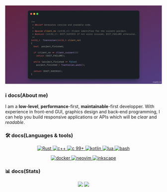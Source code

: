 ![Trantorian profile banner](https://raw.githubusercontent.com/Trantorian1/Trantorian1/main/trantorian.png)

### ℹ️ docs(About me)

I am a **low-level**, **performance**-first, **maintainable**-first developper. With experience in front-end GUI, graphics design and back-end programming, I can help you build responsive applications or APIs which will be _clear_ and _readable_.

### 🛠 docs(Languages & tools)

<p align="center">
  <a href="https://rust-lang.org">
    <img src="https://img.shields.io/badge/Rust-orange?style=for-the-badge&logo=rust" alt="Rust">
  </a>
  <a href="https://en.wikipedia.org/wiki/C++">
    <img src="https://img.shields.io/badge/c++-%2300599C.svg?style=for-the-badge&logo=c%2B%2B&logoColor=white" alt="c++" />
  </a>
  <a href="https://en.wikipedia.org/wiki/C_(programming_language)">
    <img src="https://img.shields.io/badge/c_99%2B-A8B9CC?style=for-the-badge&logo=c&logoColor=white" alt="c 99+" />
  </a>
  <a href="https://kotlinlang.org/">
    <img src="https://img.shields.io/badge/kotlin-7F52FF?style=for-the-badge&logo=kotlin&logoColor=white" alt="kotlin" />
  </a>
  <a href="https://www.lua.org/">
    <img src="https://img.shields.io/badge/lua-2C2D72?style=for-the-badge&logo=lua&logoColor=white" alt="lua" />
  </a>
  <a href="https://www.gnu.org/software/bash/">
    <img src="https://img.shields.io/badge/bash-4EAA25?style=for-the-badge&logo=GNU+bash&logoColor=white" alt="bash" />
  </a>
</p>

<p align="center">
  
</p>

<p align="center">
  <a href="https://www.docker.com/">
    <img src="https://img.shields.io/badge/Docker-2496ED?style=for-the-badge&logo=docker&logoColor=white" alt="docker">
  </a>
  <a href="https://github.com/Trantorian1/DockIDE">
    <img src="https://img.shields.io/badge/neovim-57A143?style=for-the-badge&logo=neovim&logoColor=white" alt="neovim">
  </a>
  <a href="https://inkscape.org/">
    <img src="https://img.shields.io/badge/inkscape-000000?style=for-the-badge&logo=inkscape&logoColor=white" alt="inkscape">
  </a>
</p>


### 📊 docs(Stats)

<p href="https://github.com/anuraghazra/github-readme-stats" align="center">
  <img align="center" src="https://github-readme-stats.vercel.app/api?username=Trantorian1"/>
  <img align="center" src="https://github-readme-stats.vercel.app/api/top-langs/?username=Trantorian1&hide=python,html,javascript&layout=compact"/>
</p>

<!--
**Trantorian1/Trantorian1** is a ✨ _special_ ✨ repository because its `README.md` (this file) appears on your GitHub profile.

Here are some ideas to get you started:

- 🔭 I’m currently working on ...
- 🌱 I’m currently learning ...
- 👯 I’m looking to collaborate on ...
- 🤔 I’m looking for help with ...
- 💬 Ask me about ...
- 📫 How to reach me: ...
- 😄 Pronouns: ...
- ⚡ Fun fact: ...
-->
